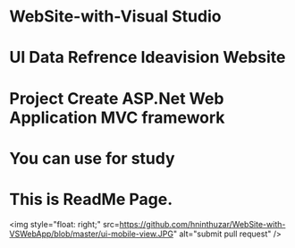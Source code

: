 # WebSite-with-Visual Studio

# UI Data Refrence Ideavision Website

# Project Create ASP.Net Web Application MVC framework

# You can use for study

# This is ReadMe Page.

<img style="float: right;" src=https://github.com/hninthuzar/WebSite-with-VSWebApp/blob/master/ui-mobile-view.JPG" alt="submit pull request" />
